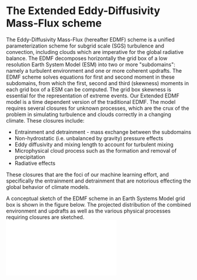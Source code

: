 # The Extended Eddy-Diffusivity Mass-Flux scheme

The Eddy-Diffusivity Mass-Flux (hereafter EDMF) scheme is a unified parameterization scheme for subgrid scale (SGS) turbulence and convection, including clouds which are imperative for the global radiative balance. The EDMF decomposes horizontally the grid box of a low resolution Earth System Model (ESM) into two or more "subdomains": namely a turbulent environment and one or more coherent updrafts. The EDMF scheme solves equations for first and second moment in these subdomains, from which the first, second and third (skewness) moments in each grid box of a ESM can be computed. The grid box skewness is essential for the representation of extreme events.
Our Extended EDMF model is a time dependent version of the traditional EDMF. The model requires several closures for unknown processes, which are the crux of the problem in simulating turbulence and clouds correctly in a changing climate. 
These closures include:
 * Entrainment and detrainment - mass exchange between the subdomains
 * Non-hydrostatic (i.e. unbalanced by gravity) pressure effects
 * Eddy diffusivity and mixing length to account for turbulent mixing
 * Microphysical cloud process such as the formation and removal of precipitation
 * Radiative effects

These closures that are the foci of our machine learning effort, and specifically the entrainment and detrainment that are notorious effecting the global behavior of climate models.

A conceptual sketch of the EDMF scheme in an Earth Systems Model grid box is shown in the figure below. The projected distribution of the combined environment and updrafts as well as the various physical processes requiring closures are sketched.
![alt text](figures/combined_globe_edmf.pdf)

